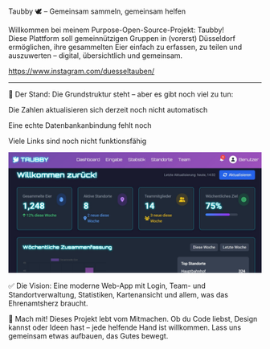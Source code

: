 Taubby 🕊️ – Gemeinsam sammeln, gemeinsam helfen

Willkommen bei meinem Purpose-Open-Source-Projekt: Taubby! <br>
Diese Plattform soll gemeinnützigen Gruppen in (vorerst) Düsseldorf ermöglichen, ihre gesammelten Eier einfach zu erfassen, zu teilen und auszuwerten – digital, übersichtlich und gemeinsam.


https://www.instagram.com/duesseltauben/

---
🚧 Der Stand:
Die Grundstruktur steht – aber es gibt noch viel zu tun:

Die Zahlen aktualisieren sich derzeit noch nicht automatisch

Eine echte Datenbankanbindung fehlt noch

Viele Links sind noch nicht funktionsfähig

<img src="https://github.com/Miichiiii/Taubby/blob/master/Taubby.jpg">

✅ Die Vision:
Eine moderne Web-App mit Login, Team- und Standortverwaltung, Statistiken, Kartenansicht und allem, was das Ehrenamtsherz braucht.

🤝 Mach mit!
Dieses Projekt lebt vom Mitmachen. Ob du Code liebst, Design kannst oder Ideen hast – jede helfende Hand ist willkommen. Lass uns gemeinsam etwas aufbauen, das Gutes bewegt.

